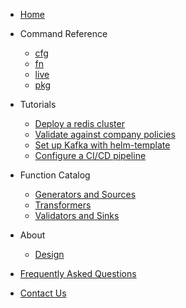 - [Home](/)

- Command Reference
    * [cfg](reference/cfg)
    * [fn](reference/fn)
    * [live](reference/live)
    * [pkg](reference/pkg)

- Tutorials
    * [Deploy a redis cluster]()
    * [Validate against company policies]()
    * [Set up Kafka with helm-template]()
    * [Configure a CI/CD pipeline]()

- Function Catalog
    * [Generators and Sources](catalog/generators)
    * [Transformers](catalog/transformers)
    * [Validators and Sinks](catalog/validators)

- About
    * [Design](about/kpt-design)

- [Frequently Asked Questions](faq/)

- [Contact Us](contact/)